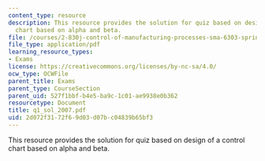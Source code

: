 ```yaml
---
content_type: resource
description: This resource provides the solution for quiz based on design of a control
  chart based on alpha and beta.
file: /courses/2-830j-control-of-manufacturing-processes-sma-6303-spring-2008/2d072f3172f69d03d07bc04839b65bf3_q1_sol_2007.pdf
file_type: application/pdf
learning_resource_types:
- Exams
license: https://creativecommons.org/licenses/by-nc-sa/4.0/
ocw_type: OCWFile
parent_title: Exams
parent_type: CourseSection
parent_uid: 527f1bbf-b4e5-ba9c-1c01-ae9938e0b362
resourcetype: Document
title: q1_sol_2007.pdf
uid: 2d072f31-72f6-9d03-d07b-c04839b65bf3
---
```

This resource provides the solution for quiz based on design of a control chart based on alpha and beta.